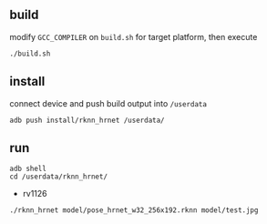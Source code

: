 ## build

modify `GCC_COMPILER` on `build.sh` for target platform, then execute

```
./build.sh
```

## install

connect device and push build output into `/userdata`

```
adb push install/rknn_hrnet /userdata/
```

## run

```
adb shell
cd /userdata/rknn_hrnet/
```

- rv1126
```
./rknn_hrnet model/pose_hrnet_w32_256x192.rknn model/test.jpg
```
